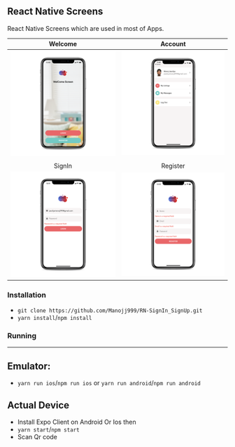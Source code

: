 ## React Native Screens

React Native Screens which are used in most of Apps.

|       Welcome       |       Account       |
| :-----------------: | :-----------------: |
| ![](./assets/1.png) | ![](./assets/4.png) |
|                     |                     |
|       SignIn        |      Register       |
| ![](./assets/2.png) | ![](./assets/3.png) |

### Installation

- `git clone https://github.com/Manojj999/RN-SignIn_SignUp.git`
- `yarn install`/`npm install`

### Running

---

## Emulator:

- `yarn run ios`/`npm run ios` or `yarn run android`/`npm run android`

## Actual Device

- Install Expo Client on Android Or Ios then
- `yarn start`/`npm start`
- Scan Qr code
